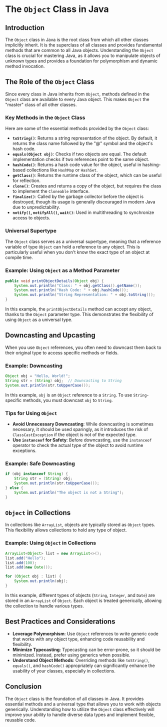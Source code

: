 
# The `Object` Class in Java

## Introduction
The `Object` class in Java is the root class from which all other classes implicitly inherit. It is the superclass of all classes and provides fundamental methods that are common to all Java objects. Understanding the `Object` class is crucial for mastering Java, as it allows you to manipulate objects of unknown types and provides a foundation for polymorphism and dynamic method invocation.

## The Role of the `Object` Class
Since every class in Java inherits from `Object`, methods defined in the `Object` class are available to every Java object. This makes `Object` the "master" class of all other classes.

### Key Methods in the `Object` Class
Here are some of the essential methods provided by the `Object` class:

- **`toString()`**: Returns a string representation of the object. By default, it returns the class name followed by the "@" symbol and the object's hash code.
- **`equals(Object obj)`**: Checks if two objects are equal. The default implementation checks if two references point to the same object.
- **`hashCode()`**: Returns a hash code value for the object, useful in hashing-based collections like `HashMap` or `HashSet`.
- **`getClass()`**: Returns the runtime class of the object, which can be useful for reflection.
- **`clone()`**: Creates and returns a copy of the object, but requires the class to implement the `Cloneable` interface.
- **`finalize()`**: Called by the garbage collector before the object is destroyed, though its usage is generally discouraged in modern Java due to unpredictability.
- **`notify()`, `notifyAll()`, `wait()`**: Used in multithreading to synchronize access to objects.

### Universal Supertype
The `Object` class serves as a universal supertype, meaning that a reference variable of type `Object` can hold a reference to any object. This is particularly useful when you don't know the exact type of an object at compile time.

### Example: Using `Object` as a Method Parameter
```java
public void printObjectDetails(Object obj) {
    System.out.println("Class: " + obj.getClass().getName());
    System.out.println("Hash Code: " + obj.hashCode());
    System.out.println("String Representation: " + obj.toString());
}
```
In this example, the `printObjectDetails` method can accept any object, thanks to the `Object` parameter type. This demonstrates the flexibility of using `Object` as a universal type.

## Downcasting and Upcasting
When you use `Object` references, you often need to downcast them back to their original type to access specific methods or fields.

### Example: Downcasting
```java
Object obj = "Hello, World!";
String str = (String) obj;  // Downcasting to String
System.out.println(str.toUpperCase());
```
In this example, `obj` is an `Object` reference to a `String`. To use `String`-specific methods, you must downcast `obj` to `String`.

### Tips for Using `Object`
- **Avoid Unnecessary Downcasting**: While downcasting is sometimes necessary, it should be used sparingly, as it introduces the risk of `ClassCastException` if the object is not of the expected type.
- **Use `instanceof` for Safety**: Before downcasting, use the `instanceof` operator to check the actual type of the object to avoid runtime exceptions.

### Example: Safe Downcasting
```java
if (obj instanceof String) {
    String str = (String) obj;
    System.out.println(str.toUpperCase());
} else {
    System.out.println("The object is not a String");
}
```

## `Object` in Collections
In collections like `ArrayList`, objects are typically stored as `Object` types. This flexibility allows collections to hold any type of object.

### Example: Using `Object` in Collections
```java
ArrayList<Object> list = new ArrayList<>();
list.add("Hello");
list.add(100);
list.add(new Date());

for (Object obj : list) {
    System.out.println(obj);
}
```
In this example, different types of objects (`String`, `Integer`, and `Date`) are stored in an `ArrayList` of `Object`. Each object is treated generically, allowing the collection to handle various types.

## Best Practices and Considerations
- **Leverage Polymorphism**: Use `Object` references to write generic code that works with any object type, enhancing code reusability and flexibility.
- **Minimize Typecasting**: Typecasting can be error-prone, so it should be minimized. Instead, prefer using generics when possible.
- **Understand Object Methods**: Overriding methods like `toString()`, `equals()`, and `hashCode()` appropriately can significantly enhance the usability of your classes, especially in collections.

## Conclusion
The `Object` class is the foundation of all classes in Java. It provides essential methods and a universal type that allows you to work with objects generically. Understanding how to utilize the `Object` class effectively will improve your ability to handle diverse data types and implement flexible, reusable code.

